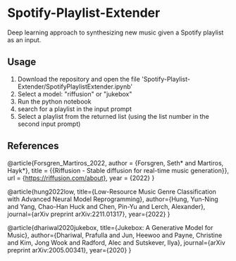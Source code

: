 # Spotify-Playlist-Extender
Deep learning approach to synthesizing new music given a Spotify playlist as an input. 

## Usage
1. Download the repository and open the file 'Spotify-Playlist-Extender/SpotifyPlaylistExtender.ipynb'
2. Select a model: "riffusion" or "jukebox"
3. Run the python notebook
4. search for a playlist in the input prompt
5. Select a playlist from the returned list (using the list number in the second input prompt)


## References
@article{Forsgren_Martiros_2022,
  author = {Forsgren, Seth* and Martiros, Hayk*},
  title = {{Riffusion - Stable diffusion for real-time music generation}},
  url = {https://riffusion.com/about},
  year = {2022}
}

@article{hung2022low,
  title={Low-Resource Music Genre Classification with Advanced Neural Model Reprogramming},
  author={Hung, Yun-Ning and Yang, Chao-Han Huck and Chen, Pin-Yu and Lerch, Alexander},
  journal={arXiv preprint arXiv:2211.01317},
  year={2022}
}

@article{dhariwal2020jukebox,
  title={Jukebox: A Generative Model for Music},
  author={Dhariwal, Prafulla and Jun, Heewoo and Payne, Christine and Kim, Jong Wook and Radford, Alec and Sutskever, Ilya},
  journal={arXiv preprint arXiv:2005.00341},
  year={2020}
}


